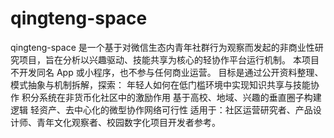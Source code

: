 # qingteng-space
qingteng-space 是一个基于对微信生态内青年社群行为观察而发起的非商业性研究项目，旨在分析以兴趣驱动、技能共享为核心的轻协作平台运行机制。  本项目不开发同名 App 或小程序，也不参与任何商业运营。 目标是通过公开资料整理、模式抽象与机制拆解，探索：  年轻人如何在低门槛环境中实现知识共享与技能协作 积分系统在非货币化社区中的激励作用 基于高校、地域、兴趣的垂直圈子构建逻辑 轻资产、去中心化的微型协作网络可行性  适用于：社区运营研究者、产品设计师、青年文化观察者、校园数字化项目开发者参考。
